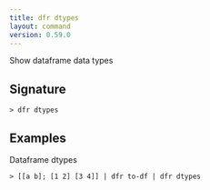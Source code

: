 ```yaml
---
title: dfr dtypes
layout: command
version: 0.59.0
---
```


Show dataframe data types

## Signature

```> dfr dtypes ```

## Examples

Dataframe dtypes
```shell
> [[a b]; [1 2] [3 4]] | dfr to-df | dfr dtypes
```
